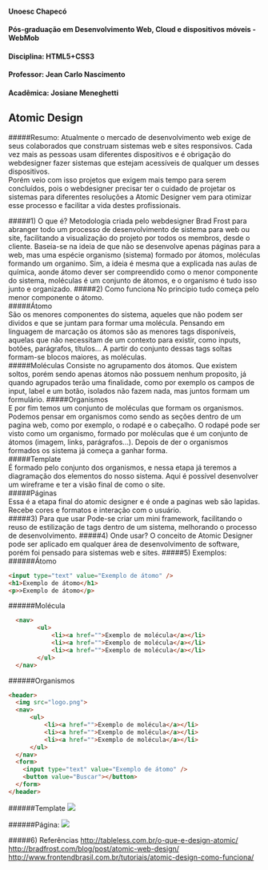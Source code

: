 #### Unoesc Chapecó
#### Pós-graduação em Desenvolvimento Web, Cloud e dispositivos móveis - WebMob
#### Disciplina: HTML5+CSS3
#### Professor: Jean Carlo Nascimento
#### Acadêmica: Josiane Meneghetti

## Atomic Design
#####Resumo:
Atualmente o mercado de desenvolvimento web exige de seus colaborados que construam sistemas web e sites responsivos. Cada vez mais as pessoas usam diferentes dispositivos e é obrigação do webdesigner fazer sistemas que estejam acessíveis de qualquer um desses dispositivos. <br />
Porém veio com isso projetos que exigem mais tempo para serem concluídos, pois o webdesigner precisar ter o cuidado de projetar os sistemas para diferentes resoluções a Atomic Designer vem para otimizar esse processo e facilitar a vida destes profissionais.<br />


#####1) O que é?
Metodologia criada pelo webdesigner Brad Frost para abranger todo um processo de desenvolvimento de sistema para web ou site, facilitando a visualização do projeto por todos os membros, desde o cliente. Baseia-se na ideia de que não se desenvolve apenas páginas para a web, mas uma espécie organismo (sistema) formado por átomos, moléculas formando um organimo.  Sim, a ideia é mesma que a explicada nas aulas de química, aonde átomo dever ser compreendido como o menor componente do sistema, moléculas é um conjunto de átomos, e o organismo é tudo isso junto e organizado.
#####2) Como funciona
No principio tudo começa pelo menor componente o  átomo.<br />
#####Átomo<br />
São os menores componentes do sistema, aqueles que não podem ser dividos e que se juntam para formar uma molécula. Pensando em linguagem de marcação os átomos são as menores tags disponíveis, aquelas que não necessitam de um contexto para existir, como inputs, botões, parágrafos, títulos...
A partir do conjunto dessas tags soltas formam-se blocos maiores, as moléculas.<br />
#####Moléculas
Consiste no agrupamento dos átomos. Que existem soltos, porém sendo apenas átomos não possuem nenhum proposito, já quando agrupados terão uma finalidade, como por exemplo os campos de input, label e um botão, isolados não fazem nada, mas juntos formam um formulário.
#####Organismos<br />
E por fim temos um conjunto de moléculas que formam os organismos. Podemos pensar em organismos como sendo as seções dentro de um pagina web, como por exemplo, o rodapé e o cabeçalho. O rodapé pode ser visto como um organismo, formado por moléculas que é um conjunto de átomos (imagem, links, parágrafos...).
Depois de der o organismos formados os sistema já começa a ganhar forma.<br />
#####Template<br />
É formado pelo conjunto dos organismos, e nessa etapa já teremos a diagramação dos elementos do nosso sistema.  Aqui é possível desenvolver um wireframe  e ter a visão final de como o site.<br />
#####Páginas<br />
Essa é a etapa final do atomic designer e é onde a paginas web são lapidas. Recebe cores e formatos e interação com o usuário.<br />
#####3) Para que usar
Pode-se criar um mini framework, facilitando o reuso de estilização de tags dentro de um sistema, melhorando o processo de desenvolvimento.
#####4) Onde usar?
O conceito de Atomic Designer pode ser aplicado em qualquer área de desenvolvimento de software, porém foi pensado para sistemas web e sites.
#####5) Exemplos:
######Átomo
```html
<input type="text" value="Exemplo de átomo" />
<h1>Exemplo de átomo</h1>
<p>>Exemplo de átomo</p>
```
######Molécula
```html
  <nav>
        <ul>
            <li><a href="">Exemplo de molécula</a></li>
            <li><a href="">Exemplo de molécula</a></li>
            <li><a href="">Exemplo de molécula</a></li>
        </ul>
  </nav>
  ```
######Organismos
  ```html
  <header>
    <img src="logo.png">
    <nav>
        <ul>
            <li><a href="">Exemplo de molécula</a></li>
            <li><a href="">Exemplo de molécula</a></li>
            <li><a href="">Exemplo de molécula</a></li>
        </ul>
    </nav>
    <form>
      <input type="text" value="Exemplo de átomo" />
      <button value="Buscar"></button>
    </form>
</header>
```
######Template
<img src="http://bradfrost.com/wp-content/uploads/2013/06/template1.jpg">

######Página:
<img src="http://bradfrost.com/wp-content/uploads/2013/06/page1.jpg">



#####6) Referências
http://tableless.com.br/o-que-e-design-atomic/<br />
http://bradfrost.com/blog/post/atomic-web-design/<br />
http://www.frontendbrasil.com.br/tutoriais/atomic-design-como-funciona/

